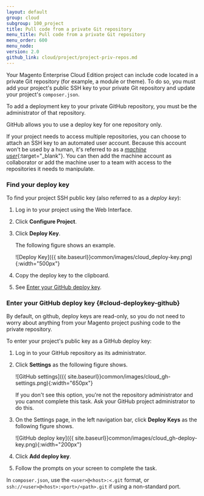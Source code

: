 ```yaml
---
layout: default
group: cloud
subgroup: 100_project
title: Pull code from a private Git repository
menu_title: Pull code from a private Git repository
menu_order: 600
menu_node: 
version: 2.0
github_link: cloud/project/project-priv-repos.md
---
```


Your Magento Enterprise Cloud Edition project can include code located in a private Git repository (for example, a module or theme). To do so, you must add your project's public SSH key to your private Git repository and update your project's `composer.json`.

<div class="bs-callout bs-callout-info" id="info">
  <p>To add a deployment key to your private GitHub repository, you must be the administrator of that repository.</p>
</div>

GitHub allows you to use a deploy key for one repository only. 

If your project needs to access multiple repositories, you can choose to
attach an SSH key to an automated user account. Because this account won't
be used by a human, it's referred to as a [*machine user*](https://developer.github.com/guides/managing-deploy-keys/){:target="_blank"}. You can then add the
machine account as collaborator or add the machine user to a team with
access to the repositories it needs to manipulate.

### Find your deploy key
To find your project SSH public key (also referred to as a *deploy key*):

1.	Log in to your project using the Web Interface.
2.	Click **Configure Project**.
3.	Click **Deploy Key**.

	The following figure shows an example.

	![Deploy Key]({{ site.baseurl}}common/images/cloud_deploy-key.png){:width="500px"}

4.	Copy the deploy key to the clipboard.
5.	See [Enter your GitHub deploy key](#cloud-deploykey-github).

### Enter your GitHub deploy key {#cloud-deploykey-github}
By default, on github, deploy keys are read-only,
so you do not need to worry about anything from your Magento project pushing code to the private
repository.

To enter your project's public key as a GitHub deploy key:

1.	Log in to your GitHub repository as its administrator.
2.	Click **Settings** as the following figure shows.

	![GitHub settings]({{ site.baseurl}}common/images/cloud_gh-settings.png){:width="650px"}

	<div class="bs-callout bs-callout-info" id="info">
  		<p>If you don't see this option, you're not the repository administrator and you cannot complete this task. Ask your GitHub project administrator to do this.</p>
	</div>

3.	On the Settings page, in the left navigation bar, click **Deploy Keys** as the following figure shows.

	![GitHub deploy key]({{ site.baseurl}}common/images/cloud_gh-deploy-key.png){:width="200px"}

4.	Click **Add deploy key**.
5.	Follow the prompts on your screen to complete the task.

<!-- ### Enter your Bitbucket deployment key {#cloud-deploykey-bb}
To enter your project's public key as a Bitbucket deploy key:

1.	Log in to your Bitbucket repository as its administrator.
2.	In the left navigation bar, click **Settings** as the following figure shows.

	![Bitbucket settings]({{ site.baseurl}}common/images/cloud_bb-settings.png)
3.	Click General > **Deployment Keys** as the following figure shows.

	![Bitbucket deploy key]({{ site.baseurl}}common/images/cloud_bb-deploy-key.png)
4.	Click **Add Key**.
5.	Follow the prompts on your screen to complete the task. -->

<!-- ## Update `composer.json`
TBD -->

<div class="bs-callout bs-callout-info" id="info">
  <p>In <code>composer.json</code>, use the <code>&lt;user>@&lt;host>:&lt;<path>.git</code> format, or <code>ssh://&lt;user>@&lt;host>:&lt;port>/&lt;path>.git</code> if using a non-standard port.</p>
</div>


